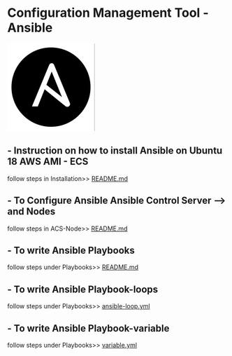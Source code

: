 # Configuration Management Tool - Ansible
![GitHub Logo](/images/Ansi_logo.png)

## - Instruction on how to install Ansible on Ubuntu 18 AWS AMI - ECS

follow steps in Installation>>
[README.md](/Installation/README.md)

## - To Configure Ansible Ansible Control  Server --> and Nodes

follow steps in ACS-Node>>
[README.md](/ACS-Node/README.md)

## - To write Ansible Playbooks

follow steps under Playbooks>>
[README.md](/Playbooks/README.md)

## - To write Ansible Playbook-loops

follow steps under Playbooks>>
[ansible-loop.yml](/Playbooks/ansible-loop.yml)

## - To write Ansible Playbook-variable

follow steps under Playbooks>>
[variable.yml](/Playbooks/variable.yml)


